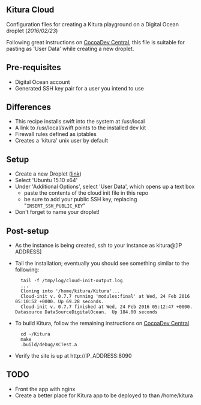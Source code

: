 ## Kitura Cloud 

Configuration files for creating a Kitura playground on a Digital Ocean droplet (*2016/02/23*)

Following great instructions on [CocoaDev Central](http://cocoadevcentral.com/d/swift_kitura/), this file is suitable for pasting as 'User Data' while creating a new droplet.

## Pre-requisites
- Digital Ocean account
- Generated SSH key pair for a user you intend to use

## Differences
- This recipe installs swift into the system at /usr/local
- A link to /usr/local/swift points to the installed dev kit
- Firewall rules defined as iptables
- Creates a 'kitura' unix user by default

## Setup
- Create a new Droplet ([link](https://cloud.digitalocean.com/droplets/new))
- Select 'Ubuntu 15.10 x64'
- Under 'Additional Options', select 'User Data', which opens up a text box
  - paste the contents of the cloud init file in this repo
  - be sure to add your public SSH key, replacing "`INSERT_SSH_PUBLIC_KEY`"
- Don't forget to name your droplet!

## Post-setup
- As the instance is being created, ssh to your instance as kitura@[IP ADDRESS]
- Tail the installation; eventually you should see something similar to the following:

        tail -f /tmp/log/cloud-init-output.log
        ...
        Cloning into '/home/kitura/Kitura'...
        Cloud-init v. 0.7.7 running 'modules:final' at Wed, 24 Feb 2016 05:10:52 +0000. Up 69.28 seconds.
        Cloud-init v. 0.7.7 finished at Wed, 24 Feb 2016 05:12:47 +0000. Datasource DataSourceDigitalOcean.  Up 184.00 seconds

- To build Kitura, follow the remaining instructions on [CocoaDev Central](http://cocoadevcentral.com/d/swift_kitura/#toc_11)

        cd ~/Kitura
        make
        .build/debug/XCTest.a
    
- Verify the site is up at http://IP_ADDRESS:8090


## TODO
- Front the app with nginx
- Create a better place for Kitura app to be deployed to than /home/kitura
